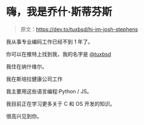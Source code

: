 # 嗨，我是乔什·斯蒂芬斯

> 原文：<https://dev.to/tuxbsd/hi-im-josh-stephens>

我从事专业编码工作已经不到 1 年了。

你可以在推特上找到我，我的名字是 [@tuxbsd](https://twitter.com/tuxbsd)

我住在纳什维尔。

我在斯培拉健康公司工作

我主要用这些语言编程:Python / JS。

我目前正在学习更多关于 C 和 OS 开发的知识。

很高兴见到你。